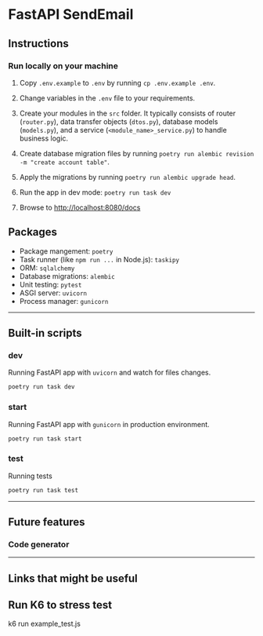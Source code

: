 # FastAPI SendEmail

## Instructions

### Run locally on your machine

1. Copy `.env.example` to `.env` by running `cp .env.example .env`.
2. Change variables in the `.env` file to your requirements.
3. Create your modules in the `src` folder. It typically consists of router (`router.py`), data transfer objects (`dtos.py`), database models (`models.py`), and a service (`<module_name>_service.py`) to handle business logic.
4. Create database migration files by running `poetry run alembic revision -m "create account table"`.
5. Apply the migrations by running `poetry run alembic upgrade head`.
6. Run the app in dev mode: `poetry run task dev`

7. Browse to [http://localhost:8080/docs](http://localhost:8080/docs)

## Packages

- Package mangement: `poetry`
- Task runner (like `npm run ...` in Node.js): `taskipy`
- ORM: `sqlalchemy`
- Database migrations: `alembic`
- Unit testing: `pytest`
- ASGI server: `uvicorn`
- Process manager: `gunicorn`

---

## Built-in scripts

### dev

Running FastAPI app with `uvicorn` and watch for files changes.

```bash
poetry run task dev
```

### start

Running FastAPI app with `gunicorn` in production environment.

```bash
poetry run task start
```

### test

Running tests

```bash
poetry run task test
```

---

## Future features

### Code generator

---

## Links that might be useful

## Run K6 to stress test

k6 run example_test.js
